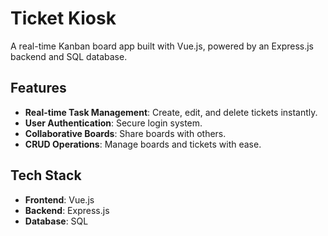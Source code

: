 # Ticket Kiosk

A real-time Kanban board app built with Vue.js, powered by an Express.js backend and SQL database.

## Features

- **Real-time Task Management**: Create, edit, and delete tickets instantly.
- **User Authentication**: Secure login system.
- **Collaborative Boards**: Share boards with others.
- **CRUD Operations**: Manage boards and tickets with ease.

## Tech Stack

- **Frontend**: Vue.js
- **Backend**: Express.js
- **Database**: SQL
